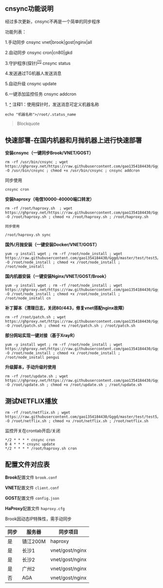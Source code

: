 ## cnsync功能说明

经过多次更新，cnsync不再是一个简单的同步程序

功能列表：

1.手动同步 cnsync vnet|brook|gost|nginx|all

2.自动同步 cnsync cron|cn80|gkd

3.守护程序(探针)<sup id="a1">[[1]](#f1)</sup> cnsync status   

4.发送通过TG机器人发送消息

5.自动升级 cnsync update

6.一键添加监控任务 cnsync addcron


<span id="f1">1. [^](#a1)</span> 注释1：使用探针时，发送消息可定义机器名称 

    echo "机器名称">/root/.status_name

> Blockquote

## 快速部署-在国内机器和月抛机器上进行快速部署

**安装cnsync（一键同步Brook/VNET/GOST）**

    rm -rf /usr/bin/cnsync ; wget https://ghproxy.net/https://raw.githubusercontent.com/gao1354184430/Gggd/master/test/test5/cnsync -O /usr/bin/cnsync ; chmod +x /usr/bin/cnsync ; cnsync addcron

同步使用

    cnsync cron

**安装haproxy（电信10000-40000端口转发）**

    rm -rf /root/haproxy.sh  ; wget https://ghproxy.net/https://raw.githubusercontent.com/gao1354184430/Gggd/master/test/test5/haproxy.sh -O /root/haproxy.sh ; chmod +x /root/haproxy.sh ; /root/haproxy.sh
	
	同步使用 

    /root/haproxy.sh sync

**国外/月抛安装（一键安装Docker/VNET/GOST）**

    yum -y install wget ; rm -rf /root/node_install ; wget https://raw.githubusercontent.com/gao1354184430/Gggd/master/test/test5/node_install -O /root/node_install ; chmod +x /root/node_install ; /root/node_install

**国内机器安装（一键安装Nginx/VNET/GOST/Brook）**

    yum -y install wget ; rm -rf /root/node_install ; wget https://ghproxy.net/https://raw.githubusercontent.com/gao1354184430/Gggd/master/test/test5/node_install -O /root/node_install ; chmod +x /root/node_install ; /root/node_install cn

**补丁脚本（清理日志，关闭80/443，修复vnet搭配nginx故障）**

    rm -rf /root/patch.sh ; wget https://ghproxy.net/https://raw.githubusercontent.com/gao1354184430/Gggd/master/test/test5/patch.sh -O /root/patch.sh ; chmod +x /root/patch.sh ; /root/patch.sh

**部分网站实现一键对接（基于XrayR）**

    yum -y install wget ; rm -rf /root/node_install ; wget https://ghproxy.net/https://raw.githubusercontent.com/gao1354184430/Gggd/master/test/test5/node_install -O /root/node_install ; chmod +x /root/node_install ; /root/node_install pengui

**升级脚本，手动升级时使用**

    rm -rf /root/update.sh ; wget https://ghproxy.net/https://raw.githubusercontent.com/gao1354184430/Gggd/master/test/test5/update.sh -O /root/update.sh ; chmod +x /root/update.sh ; /root/update.sh


## 测试NETFLIX播放

	rm -rf /root/netflix.sh ; wget https://raw.githubusercontent.com/gao1354184430/Gggd/master/test/test5/netflix.sh -O /root/netflix.sh ; chmod +x /root/netflix.sh ; /root/netflix.sh


监控开关在crontab开启/关闭

    */2 * * * * cnsync cron
	0 4 * * * cnsync update
    */2 * * * * /root/haproxy.sh cron

## 配置文件对应表

**Brook**配置文件 `brook.conf`

**VNET**配置文件 `client.conf`

**GOST**配置文件 `config.json`

**HaProxy**配置文件 `haproxy.cfg`

Brook因动态IP特殊性，需手动同步

|  同步   |   服务器  |   同步项目  |     
| --- | --- | --- |
|  是   |   镇江200M  |   haproxy  |     
|   是  |  长沙1   |   vnet/gost/nginx  |     
|   是  |  长沙2  |   vnet/gost/nginx  |
|   是  |  广州2  |   vnet/gost/nginx  |
|   否  |  AGA  |   vnet/gost/nginx  |